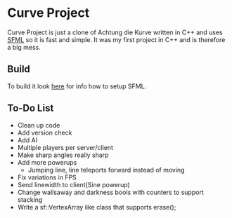 Curve Project
===================
Curve Project is just a clone of Achtung die Kurve written in C++ and uses [SFML](https://github.com/LaurentGomila/SFML) so it is fast and simple. It was my first project in C++ and is therefore a big mess.

Build
-------
To build it look [here](http://sfml-dev.org/tutorials/2.2/) for info how to setup SFML.

To-Do List
----------------------------
* Clean up code
* Add version check
* Add AI
* Multiple players per server/client
* Make sharp angles really sharp
* Add more powerups
    * Jumping line, line teleports forward instead of moving
* Fix variations in FPS
* Send linewidth to client(Sine powerup)
* Change wallsaway and darkness bools with counters to support stacking
* Write a sf::VertexArray like class that supports erase();
